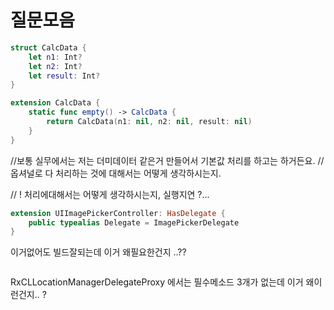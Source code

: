 #  질문모음 


```swift
struct CalcData {
    let n1: Int?
    let n2: Int?
    let result: Int?
}

extension CalcData {
    static func empty() -> CalcData {
        return CalcData(n1: nil, n2: nil, result: nil)
    }
}
```
//보통 실무에서는 저는 더미데이터 같은거 만들어서 기본값 처리를 하고는 하거든요.
//옵셔널로 다 처리하는 것에 대해서는 어떻게 생각하시는지.

// ! 처리에대해서는 어떻게 생각하시는지, 실행지연 ?... 

```swift
extension UIImagePickerController: HasDelegate {
    public typealias Delegate = ImagePickerDelegate
}
```
이거없어도 빌드잘되는데 이거 왜필요한건지 ..?? 


```swift

```

RxCLLocationManagerDelegateProxy 에서는 필수메소드 3개가 없는데 이거 왜이런건지.. ? 





```swift

```

```swift

```

```swift

```



